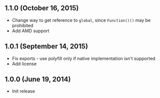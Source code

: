 ## 1.1.0 (October 16, 2015)

- Change way to get reference to `global`, since `Function()()` may be prohibited
- Add AMD support

## 1.0.1 (September 14, 2015)

- Fix exports - use polyfill only if native implementation isn't supported
- Add license

## 1.0.0 (June 19, 2014)

- Init release
